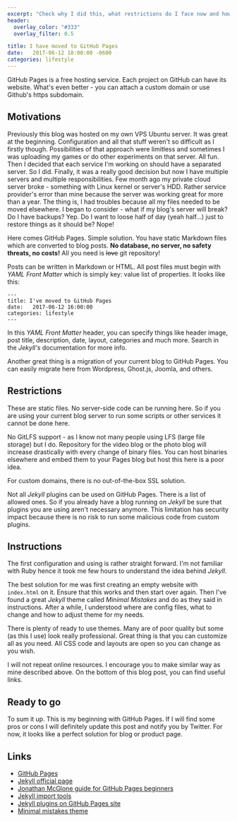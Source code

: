 ```yaml
---
excerpt: "Check why I did this, what restrictions do I face now and how you can move to GitHub Pages."
header:
  overlay_color: "#333"
  overlay_filter: 0.5

title: I have moved to GitHub Pages
date:   2017-06-12 18:00:00 -0600
categories: lifestyle
---
```


GitHub Pages is a free hosting service. Each project on GitHub can have its website. What's even better - you can attach a custom domain or use Github's https subdomain.

## Motivations

Previously this blog was hosted on my own VPS Ubuntu server. It was great at the beginning. Configuration and all that stuff weren't so difficult as I firstly though. Possibilities of that approach were limitless and sometimes I was uploading my games or do other experiments on that server. All fun. Then I decided that each service I'm working on should have a separated server. So I did. Finally, it was a really good decision but now I have multiple servers and multiple responsibilities. Few month ago my private cloud server broke - something with Linux kernel or server's HDD. Rather service provider's error than mine because the server was working great for more than a year. The thing is, I had troubles because all my files needed to be moved elsewhere. I began to consider - what if my blog's server will break? Do I have backups? Yep. Do I want to loose half of day (yeah half...) just to restore things as it should be? Nope! 


Here comes GitHub Pages. Simple solution. You have static Markdown files which are converted to blog posts. **No database, no server, no safety threats, no costs!** All you need is ~~love~~ git repository!


Posts can be written in Markdown or HTML. All post files must begin with _YAML Front Matter_ which is simply key: value list of properties. It looks like this:
```
---
title: I've moved to GitHub Pages
date:   2017-06-12 16:00:00
categories: lifestyle
---
```
In this _YAML Front Matter_ header, you can specify things like header image, post title, description, date, layout, categories and much more. Search in the _Jekyll's_ documentation for more info.


Another great thing is a migration of your current blog to GitHub Pages. You can easily migrate here from Wordpress, Ghost.js, Joomla, and others.

## Restrictions

These are static files. No server-side code can be running here. So if you are using your current blog server to run some scripts or other services it cannot be done here.

No GitLFS support - as I know not many people using LFS (large file storage) but I do. Repository for the video blog or the photo blog will increase drastically with every change of binary files. You can host binaries elsewhere and embed them to your Pages blog but host this here is a poor idea. 

For custom domains, there is no out-of-the-box SSL solution.

Not all _Jekyll_ plugins can be used on GitHub Pages. There is a list of allowed ones. So if you already have a blog running on _Jekyll_ be sure that plugins you are using aren't necessary anymore. This limitation has security impact because there is no risk to run some malicious code from custom plugins.


## Instructions

The first configuration and using is rather straight forward. I'm not familiar with Ruby hence it took me few hours to understand the idea behind _Jekyll_.

The best solution for me was first creating an empty website with `index.html` on it. Ensure that this works and then start over again. Then I've found a great _Jekyll_ theme called _Minimal Mistakes_ and do as they said in instructions. After a while, I understood where are config files, what to change and how to adjust theme for my needs.

There is plenty of ready to use themes. Many are of poor quality but some (as this I use) look really professional. Great thing is that you can customize all as you need. All CSS code and layouts are open so you can change as you wish.

I will not repeat online resources. I encourage you to make similar way as mine described above. On the bottom of this blog post, you can find useful links.

## Ready to go

To sum it up. This is my beginning with GitHub Pages. If I will find some pros or cons I will definitely update this post and notify you by Twitter. For now, it looks like a perfect solution for blog or product page.

## Links

* [GitHub Pages](https://pages.github.com/)
* [Jekyll official page](https://jekyllrb.com)
* [Jonathan McGlone guide for GitHub Pages beginners](http://jmcglone.com/guides/github-pages/)
* [Jekyll import tools](http://import.jekyllrb.com/)
* [Jekyll plugins on GitHub Pages site](https://help.github.com/articles/adding-jekyll-plugins-to-a-github-pages-site/)
* [Minimal mistakes theme](https://mmistakes.github.io/minimal-mistakes/)